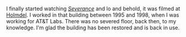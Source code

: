 I finally started watching
[_Severance_](https://en.wikipedia.org/wiki/Severance_(TV_series)) and lo and
behold, it was filmed at
[Holmdel](https://en.wikipedia.org/wiki/Bell_Labs_Holmdel_Complex).  I worked in
that building between 1995 and 1998, when I was working for AT&T Labs.  There
was no severed floor, back then, to my knowledge.  I'm glad the building has
been restored and is back in use.
